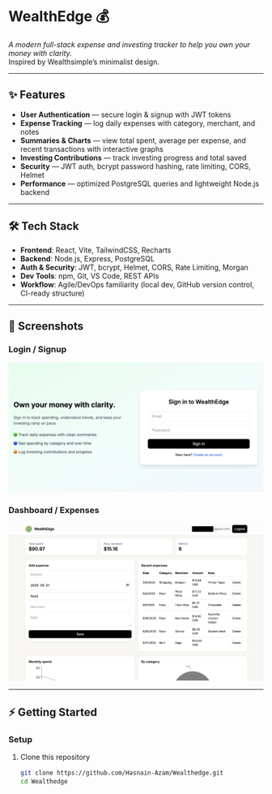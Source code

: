 # WealthEdge 💰  
*A modern full-stack expense and investing tracker to help you own your money with clarity.*  
Inspired by Wealthsimple’s minimalist design.

---

## ✨ Features
-  **User Authentication** — secure login & signup with JWT tokens  
-  **Expense Tracking** — log daily expenses with category, merchant, and notes  
-  **Summaries & Charts** — view total spent, average per expense, and recent transactions with interactive graphs  
-  **Investing Contributions** — track investing progress and total saved  
-  **Security** — JWT auth, bcrypt password hashing, rate limiting, CORS, Helmet  
-  **Performance** — optimized PostgreSQL queries and lightweight Node.js backend  

---

## 🛠 Tech Stack
- **Frontend**: React, Vite, TailwindCSS, Recharts  
- **Backend**: Node.js, Express, PostgreSQL  
- **Auth & Security**: JWT, bcrypt, Helmet, CORS, Rate Limiting, Morgan  
- **Dev Tools**: npm, Git, VS Code, REST APIs  
- **Workflow**: Agile/DevOps familiarity (local dev, GitHub version control, CI-ready structure)

---

## 📸 Screenshots

### Login / Signup
![Login Screenshot](frontend/src/assets/screenshots/login.png)

### Dashboard / Expenses
![Expenses Screenshot](frontend/src/assets/screenshots/expenses.png)

---

## ⚡ Getting Started

### Setup
1. Clone this repository  
   ```bash
   git clone https://github.com/Hasnain-Azam/Wealthedge.git
   cd Wealthedge